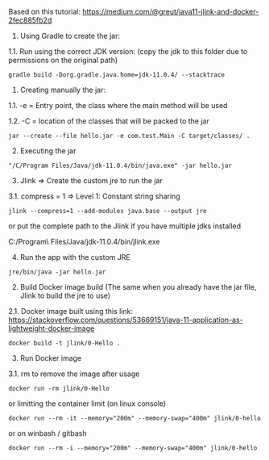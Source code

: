 Based on this tutorial:
https://medium.com/@greut/java11-jlink-and-docker-2fec885fb2d

1. Using Gradle to create the jar:

1.1. Run using the correct JDK version: (copy the jdk to this folder due to permissions on the original path)
```
gradle build -Dorg.gradle.java.home=jdk-11.0.4/ --stacktrace
```

1. Creating manually the jar:

 1.1. -e = Entry point, the class where the main method will be used
 
 1.2. -C = location of the classes that will be packed to the jar
```
jar --create --file hello.jar -e com.test.Main -C target/classes/ .
```


2. Executing the jar
```
"/C/Program Files/Java/jdk-11.0.4/bin/java.exe" -jar hello.jar
```

3. Jlink => Create the custom jre to run the jar

 3.1. compress = 1 => Level 1: Constant string sharing
```
jlink --compress=1 --add-modules java.base --output jre
```

or put the complete path to the Jlink if you have multiple jdks installed

C\:/Program\ Files/Java/jdk-11.0.4/bin/jlink.exe

4. Run the app with the custom JRE
```
jre/bin/java -jar hello.jar
```



2. Build Docker image build (The same when you already have the jar file, Jlink to build the jre to use)

2.1. Docker image built using this link: https://stackoverflow.com/questions/53669151/java-11-application-as-lightweight-docker-image
```
docker build -t jlink/0-Hello .
```

3. Run Docker image

3.1. rm to remove the image after usage
```
docker run -rm jlink/0-Hello
```

or limitting the container limit (on linux console)
```
docker run --rm -it --memory="200m" --memory-swap="400m" jlink/0-hello
```

or on winbash / gitbash
```
docker run --rm -i --memory="200m" --memory-swap="400m" jlink/0-hello
```
